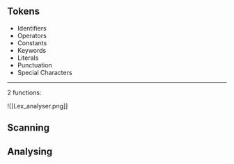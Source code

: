 
## Tokens
- Identifiers
- Operators
- Constants
- Keywords 
- Literals
- Punctuation
- Special Characters

---

2 functions:

![[Lex_analyser.png]]
## Scanning
## Analysing